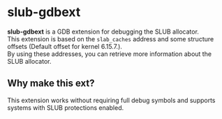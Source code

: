 # slub-gdbext
**slub-gdbext** is a GDB extension for debugging the SLUB allocator.  
This extension is based on the `slab_caches` address and some structure offsets (Default offset for kernel 6.15.7.).  
By using these addresses, you can retrieve more information about the SLUB allocator.

## Why make this ext?
This extension works without requiring full debug symbols and supports systems with SLUB protections enabled.
